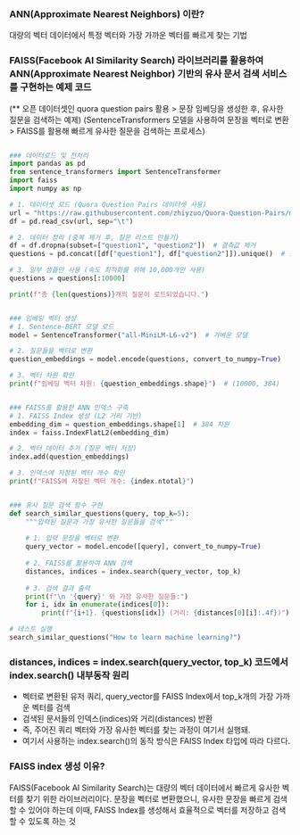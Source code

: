 ### ANN(Approximate Nearest Neighbors) 이란? 
대량의 벡터 데이터에서 특정 벡터와 가장 가까운 벡터를 빠르게 찾는 기법

### FAISS(Facebook AI Similarity Search) 라이브러리를 활용하여 ANN(Approximate Nearest Neighbor) 기반의 유사 문서 검색 서비스를 구현하는 예제 코드
(** 오픈 데이터셋인 quora question pairs 활용 > 문장 임베딩을 생성한 후, 유사한 질문을 검색하는 예제) 
(SentenceTransformers 모델을 사용하여 문장을 벡터로 변환 > FAISS를 활용해 빠르게 유사한 질문을 검색하는 프로세스) 
```python 

### 데이터로드 및 전처리 
import pandas as pd
from sentence_transformers import SentenceTransformer
import faiss
import numpy as np

# 1. 데이터셋 로드 (Quora Question Pairs 데이터셋 사용)
url = "https://raw.githubusercontent.com/zhiyzuo/Quora-Question-Pairs/master/data/quora_duplicate_questions.tsv"
df = pd.read_csv(url, sep="\t")

# 2. 데이터 정리 (중복 제거 후, 질문 리스트 만들기)
df = df.dropna(subset=["question1", "question2"])  # 결측값 제거
questions = pd.concat([df["question1"], df["question2"]]).unique()  # 중복 제거

# 3. 일부 샘플만 사용 (속도 최적화를 위해 10,000개만 사용)
questions = questions[:10000]

print(f"총 {len(questions)}개의 질문이 로드되었습니다.")


### 임베딩 벡터 생성 
# 1. Sentence-BERT 모델 로드
model = SentenceTransformer("all-MiniLM-L6-v2")  # 가벼운 모델

# 2. 질문들을 벡터로 변환
question_embeddings = model.encode(questions, convert_to_numpy=True)

# 3. 벡터 차원 확인
print(f"임베딩 벡터 차원: {question_embeddings.shape}")  # (10000, 384)


### FAISS를 활용한 ANN 인덱스 구축
# 1. FAISS Index 생성 (L2 거리 기반)
embedding_dim = question_embeddings.shape[1]  # 384 차원
index = faiss.IndexFlatL2(embedding_dim)

# 2. 벡터 데이터 추가 (질문 벡터 저장)
index.add(question_embeddings)

# 3. 인덱스에 저장된 벡터 개수 확인
print(f"FAISS에 저장된 벡터 개수: {index.ntotal}")


### 유사 질문 검색 함수 구현
def search_similar_questions(query, top_k=5):
    """입력된 질문과 가장 유사한 질문들을 검색"""
    
    # 1. 입력 문장을 벡터로 변환
    query_vector = model.encode([query], convert_to_numpy=True)
    
    # 2. FAISS를 활용하여 ANN 검색
    distances, indices = index.search(query_vector, top_k)
    
    # 3. 검색 결과 출력
    print(f"\n '{query}' 와 가장 유사한 질문들:")
    for i, idx in enumerate(indices[0]):
        print(f"{i+1}. {questions[idx]} (거리: {distances[0][i]:.4f})")

# 테스트 실행
search_similar_questions("How to learn machine learning?")

``` 
### distances, indices = index.search(query_vector, top_k) 코드에서 index.search() 내부동작 원리
- 벡터로 변환된 유저 쿼리, query_vector를 FAISS Index에서 top_k개의 가장 가까운 벡터를 검색
- 검색된 문서들의 인덱스(indices)와 거리(distances) 반환
- 즉, 주어진 쿼리 벡터와 가장 유사한 벡터를 찾는 과정이 여기서 실행돼.
- 여기서 사용하는 index.search()의 동작 방식은 FAISS Index 타입에 따라 다르다.


### FAISS index 생성 이유? 
FAISS(Facebook AI Similarity Search)는 대량의 벡터 데이터에서 빠르게 유사한 벡터를 찾기 위한 라이브러리이다. 
문장을 벡터로 변환했으니, 유사한 문장을 빠르게 검색할 수 있어야 하는데 이때, FAISS Index를 생성해서 효율적으로 벡터를 저장하고 검색할 수 있도록 하는 것 
